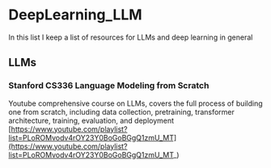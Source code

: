 # DeepLearning_LLM

In this list I keep a list of resources for LLMs and deep learning in general

## LLMs

### Stanford CS336 Language Modeling from Scratch

Youtube comprehensive course on LLMs, covers the full process of building one from scratch, including data collection, pretraining, transformer architecture, training, evaluation, and deployment
<br>
[https://www.youtube.com/playlist?list=PLoROMvodv4rOY23Y0BoGoBGgQ1zmU_MT](https://www.youtube.com/playlist?list=PLoROMvodv4rOY23Y0BoGoBGgQ1zmU_MT_)

